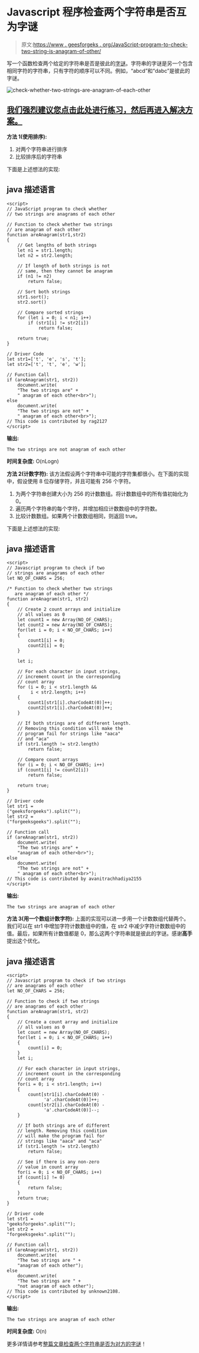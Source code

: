 # Javascript 程序检查两个字符串是否互为字谜

> 原文:[https://www . geesforgeks . org/JavaScript-program-to-check-two-string-is-anagram-of-other/](https://www.geeksforgeeks.org/javascript-program-to-check-whether-two-strings-are-anagram-of-each-other/)

写一个函数检查两个给定的字符串是否是彼此的[字谜](http://en.wikipedia.org/wiki/Anagram)。字符串的字谜是另一个包含相同字符的字符串，只有字符的顺序可以不同。例如，“abcd”和“dabc”是彼此的字谜。

![check-whether-two-strings-are-anagram-of-each-other](img/44eca765d93a8501e9332cab7ddb74ba.png)

## [我们强烈建议您点击此处进行练习，然后再进入解决方案。](https://practice.geeksforgeeks.org/problems/anagram-1587115620/1)

**方法 1(使用排序):**

1.  对两个字符串进行排序
2.  比较排序后的字符串

下面是上述想法的实现:

## java 描述语言

```
<script>
// JavaScript program to check whether
// two strings are anagrams of each other

// Function to check whether two strings
// are anagram of each other
function areAnagram(str1,str2)
{
    // Get lengths of both strings
    let n1 = str1.length;
    let n2 = str2.length;

    // If length of both strings is not
    // same, then they cannot be anagram
    if (n1 != n2)
        return false;

    // Sort both strings
    str1.sort();
    str2.sort()

    // Compare sorted strings
    for (let i = 0; i < n1; i++)
        if (str1[i] != str2[i])
            return false;

    return true;
}

// Driver Code
let str1=['t', 'e', 's', 't'];
let str2=['t', 't', 'e', 'w'];

// Function Call
if (areAnagram(str1, str2))
    document.write(
    "The two strings are" +
    " anagram of each other<br>");
else
    document.write(
    "The two strings are not" +
    " anagram of each other<br>");
// This code is contributed by rag2127
</script>
```

**输出:**

```
The two strings are not anagram of each other
```

**时间复杂度:** O(nLogn)

**方法 2(计数字符):**
该方法假设两个字符串中可能的字符集都很小。在下面的实现中，假设使用 8 位存储字符，并且可能有 256 个字符。

1.  为两个字符串创建大小为 256 的计数数组。将计数数组中的所有值初始化为 0。
2.  遍历两个字符串的每个字符，并增加相应计数数组中的字符数。
3.  比较计数数组。如果两个计数数组相同，则返回 true。

下面是上述想法的实现:

## java 描述语言

```
<script>
// Javascript program to check if two
// strings are anagrams of each other
let NO_OF_CHARS = 256;

/* Function to check whether two strings
   are anagram of each other */
function areAnagram(str1, str2)
{
    // Create 2 count arrays and initialize
    // all values as 0
    let count1 = new Array(NO_OF_CHARS);
    let count2 = new Array(NO_OF_CHARS);
    for(let i = 0; i < NO_OF_CHARS; i++)
    {
        count1[i] = 0;
        count2[i] = 0;
    }

    let i;

    // For each character in input strings,
    // increment count in the corresponding
    // count array
    for (i = 0; i < str1.length &&
         i < str2.length; i++)
    {
        count1[str1[i].charCodeAt(0)]++;
        count2[str1[i].charCodeAt(0)]++;
    }

    // If both strings are of different length.
    // Removing this condition will make the
    // program fail for strings like "aaca"
    // and "aca"
    if (str1.length != str2.length)
        return false;

    // Compare count arrays
    for (i = 0; i < NO_OF_CHARS; i++)
    if (count1[i] != count2[i])
        return false;

    return true;
}

// Driver code
let str1 =
("geeksforgeeks").split("");
let str2 =
("forgeeksgeeks").split("");

// Function call
if (areAnagram(str1, str2))
    document.write(
    "The two strings are" +
    "anagram of each other<br>");
else
    document.write(
    "The two strings are not" +
    " anagram of each other<br>");
// This code is contributed by avanitrachhadiya2155
</script>
```

**输出:**

```
The two strings are anagram of each other
```

**方法 3(用一个数组计数字符):**
上面的实现可以进一步用一个计数数组代替两个。我们可以在 str1 中增加字符计数数组中的值，在 str2 中减少字符计数数组中的值。最后，如果所有计数值都是 0，那么这两个字符串就是彼此的字谜。感谢**高手**提出这个优化。

## java 描述语言

```
<script>
// Javascript program to check if two strings
// are anagrams of each other
let NO_OF_CHARS = 256;

// Function to check if two strings
// are anagrams of each other
function areAnagram(str1, str2)
{
    // Create a count array and initialize
    // all values as 0
    let count = new Array(NO_OF_CHARS);
    for(let i = 0; i < NO_OF_CHARS; i++)
    {
        count[i] = 0;
    }
    let i;

    // For each character in input strings,
    // increment count in the corresponding
    // count array
    for(i = 0; i < str1.length; i++)
    {
        count[str1[i].charCodeAt(0) -
              'a'.charCodeAt(0)]++;
        count[str2[i].charCodeAt(0) -
              'a'.charCodeAt(0)]--;
    }

    // If both strings are of different
    // length. Removing this condition
    // will make the program fail for
    // strings like "aaca" and "aca"
    if (str1.length != str2.length)
        return false;

    // See if there is any non-zero
    // value in count array
    for(i = 0; i < NO_OF_CHARS; i++)
    if (count[i] != 0)
    {
        return false;
    }
    return true;
}

// Driver code
let str1 =
"geeksforgeeks".split("");
let str2 =
"forgeeksgeeks".split("");

// Function call
if (areAnagram(str1, str2))
    document.write(
    "The two strings are " +
    "anagram of each other");
else
    document.write(
    "The two strings are " +
    "not anagram of each other");
// This code is contributed by unknown2108.
</script>
```

**输出:**

```
The two strings are anagram of each other
```

**时间复杂度:** O(n)

更多详情请参考[整篇文章检查两个字符串是否为对方的字谜](https://www.geeksforgeeks.org/check-whether-two-strings-are-anagram-of-each-other/)！